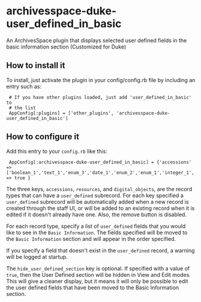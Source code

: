 # archivesspace-duke-user_defined_in_basic
An ArchivesSpace plugin that displays selected user defined fields in the basic information section (Customized for Duke)


## How to install it

To install, just activate the plugin in your config/config.rb file by
including an entry such as:

     # If you have other plugins loaded, just add 'user_defined_in_basic' to
     # the list
     AppConfig[:plugins] = ['other_plugins', 'archivesspace-duke-user_defined_in_basic']


## How to configure it

Add this entry to your `config.rb` like this:

     AppConfig[:archivesspace-duke-user_defined_in_basic] = {'accessions' => ['boolean_1','text_1','enum_3','date_1','enum_2','enum_1','integer_1','integer_2','real_1','boolean_2','text_2'],'hide_user_defined_section' => true }



The three keys, `accessions`, `resources`, and `digital_objects`, are the
record types that can have a `user_defined` subrecord. For each key specified
a `user_defined` subrecord will be automatically added when a new record
is created through the staff UI, or will be added to an existing record when
it is edited if it doesn't already have one. Also, the remove button is disabled.

For each record type, specify a list of `user_defined` fields that you would like
to see in the `Basic Information`. The fields specified will be moved to the
`Basic Information` section and will appear in the order specified.

If you specify a field that doesn't exist in the `user_defined` record,
a warning will be logged at startup.

The `hide_user_defined_section` key is optional. If specified with a value of
`true`, then the User Defined section will be hidden in View and Edit modes.
This will give a cleaner display, but it means it will only be possible to
edit the user defined fields that have been moved to the Basic Information
section.

